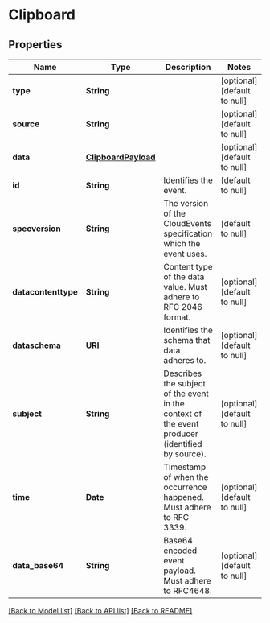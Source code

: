 # Clipboard
## Properties

| Name | Type | Description | Notes |
|------------ | ------------- | ------------- | -------------|
| **type** | **String** |  | [optional] [default to null] |
| **source** | **String** |  | [optional] [default to null] |
| **data** | [**ClipboardPayload**](ClipboardPayload.md) |  | [optional] [default to null] |
| **id** | **String** | Identifies the event. | [default to null] |
| **specversion** | **String** | The version of the CloudEvents specification which the event uses. | [default to null] |
| **datacontenttype** | **String** | Content type of the data value. Must adhere to RFC 2046 format. | [optional] [default to null] |
| **dataschema** | **URI** | Identifies the schema that data adheres to. | [optional] [default to null] |
| **subject** | **String** | Describes the subject of the event in the context of the event producer (identified by source). | [optional] [default to null] |
| **time** | **Date** | Timestamp of when the occurrence happened. Must adhere to RFC 3339. | [optional] [default to null] |
| **data\_base64** | **String** | Base64 encoded event payload. Must adhere to RFC4648. | [optional] [default to null] |

[[Back to Model list]](../README.md#documentation-for-models) [[Back to API list]](../README.md#documentation-for-api-endpoints) [[Back to README]](../README.md)

